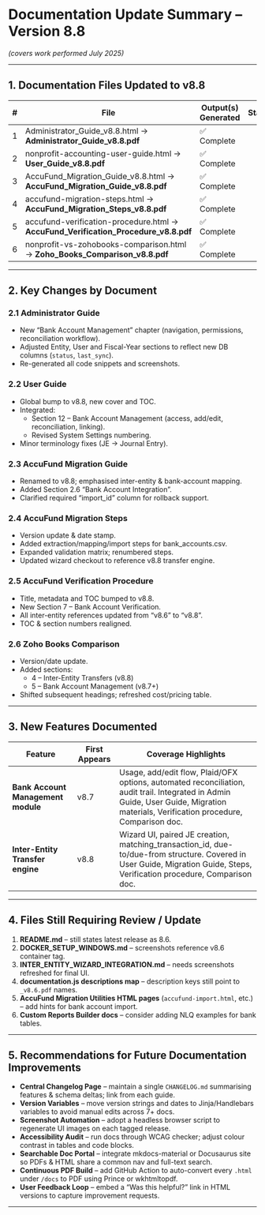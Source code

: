 # Documentation Update Summary – Version 8.8  
*(covers work performed July 2025)*

---

## 1. Documentation Files Updated to v8.8

| # | File | Output(s) Generated | Status |
|---|------|---------------------|--------|
| 1 | Administrator_Guide_v8.8.html → **Administrator_Guide_v8.8.pdf** | ✅ Complete |
| 2 | nonprofit-accounting-user-guide.html → **User_Guide_v8.8.pdf** | ✅ Complete |
| 3 | AccuFund_Migration_Guide_v8.8.html → **AccuFund_Migration_Guide_v8.8.pdf** | ✅ Complete |
| 4 | accufund-migration-steps.html → **AccuFund_Migration_Steps_v8.8.pdf** | ✅ Complete |
| 5 | accufund-verification-procedure.html → **AccuFund_Verification_Procedure_v8.8.pdf** | ✅ Complete |
| 6 | nonprofit-vs-zohobooks-comparison.html → **Zoho_Books_Comparison_v8.8.pdf** | ✅ Complete |

---

## 2. Key Changes by Document

### 2.1 Administrator Guide
* New “Bank Account Management” chapter (navigation, permissions, reconciliation workflow).
* Adjusted Entity, User and Fiscal-Year sections to reflect new DB columns (`status`, `last_sync`).
* Re-generated all code snippets and screenshots.

### 2.2 User Guide
* Global bump to v8.8, new cover and TOC.
* Integrated:
  * Section 12 – Bank Account Management (access, add/edit, reconciliation, linking).
  * Revised System Settings numbering.
* Minor terminology fixes (JE → Journal Entry).

### 2.3 AccuFund Migration Guide
* Renamed to v8.8; emphasised inter-entity & bank-account mapping.
* Added Section 2.6 “Bank Account Integration”.
* Clarified required “import_id” column for rollback support.

### 2.4 AccuFund Migration Steps
* Version update & date stamp.
* Added extraction/mapping/import steps for bank_accounts.csv.
* Expanded validation matrix; renumbered steps.
* Updated wizard checkout to reference v8.8 transfer engine.

### 2.5 AccuFund Verification Procedure
* Title, metadata and TOC bumped to v8.8.
* New Section 7 – Bank Account Verification.
* All inter-entity references updated from “v8.6” to “v8.8”.
* TOC & section numbers realigned.

### 2.6 Zoho Books Comparison
* Version/date update.
* Added sections:
  * 4 – Inter-Entity Transfers (v8.8)
  * 5 – Bank Account Management (v8.7+)
* Shifted subsequent headings; refreshed cost/pricing table.

---

## 3. New Features Documented

| Feature | First Appears | Coverage Highlights |
|---------|---------------|---------------------|
| **Bank Account Management module** | v8.7 | Usage, add/edit flow, Plaid/OFX options, automated reconciliation, audit trail. Integrated in Admin Guide, User Guide, Migration materials, Verification procedure, Comparison doc. |
| **Inter-Entity Transfer engine** | v8.8 | Wizard UI, paired JE creation, matching_transaction_id, due-to/due-from structure. Covered in User Guide, Migration Guide, Steps, Verification procedure, Comparison doc. |

---

## 4. Files Still Requiring Review / Update

1. **README.md** – still states latest release as 8.6.  
2. **DOCKER_SETUP_WINDOWS.md** – screenshots reference v8.6 container tag.  
3. **INTER_ENTITY_WIZARD_INTEGRATION.md** – needs screenshots refreshed for final UI.  
4. **documentation.js descriptions map** – description keys still point to `_v8.6.pdf` names.  
5. **AccuFund Migration Utilities HTML pages** (`accufund-import.html`, etc.) – add hints for bank account import.  
6. **Custom Reports Builder docs** – consider adding NLQ examples for bank tables.

---

## 5. Recommendations for Future Documentation Improvements

* **Central Changelog Page** – maintain a single `CHANGELOG.md` summarising features & schema deltas; link from each guide.
* **Version Variables** – move version strings and dates to Jinja/Handlebars variables to avoid manual edits across 7+ docs.
* **Screenshot Automation** – adopt a headless browser script to regenerate UI images on each tagged release.
* **Accessibility Audit** – run docs through WCAG checker; adjust colour contrast in tables and code blocks.
* **Searchable Doc Portal** – integrate mkdocs-material or Docusaurus site so PDFs & HTML share a common nav and full-text search.
* **Continuous PDF Build** – add GitHub Action to auto-convert every `.html` under `/docs` to PDF using Prince or wkhtmltopdf.
* **User Feedback Loop** – embed a “Was this helpful?” link in HTML versions to capture improvement requests.

---
